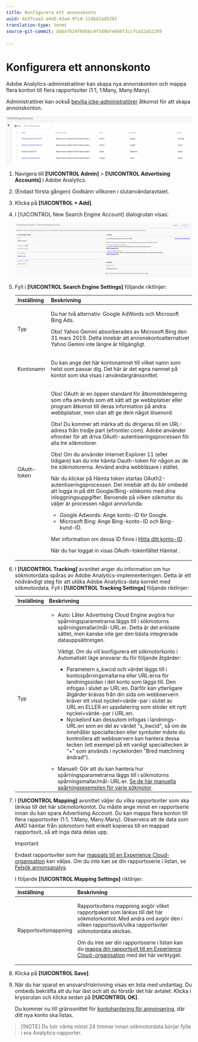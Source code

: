 ```yaml
---
title: Konfigurera ett annonskonto
uuid: 4e37caa3-e4a5-43ad-97c0-12db62ad5283
translation-type: tm+mt
source-git-commit: dabaf6247695bc4f3d9bfe668f3ccfca12a52269

---
```



# Konfigurera ett annonskonto

Adobe Analytics-administratörer kan skapa nya annonskonton och mappa flera konton till flera rapportsviter (1:1, 1:Many, Many:Many).

Administratörer kan också [bevilja icke-administratörer](/help/integrate/c-advertising-analytics/overview.md#section_FCC58EB635954A32990D4E67B52B4369) åtkomst för att skapa annonskonton.

![](assets/aa_accounts.png)

1. Navigera till **[!UICONTROL Admin]** > **[!UICONTROL Advertising Accounts]** i Adobe Analytics.
1. (Endast första gången) Godkänn villkoren i slutanvändaravtalet.
1. Klicka på **[!UICONTROL + Add]**.
1. I [!UICONTROL New Search Engine Account] dialogrutan visas:

   ![](assets/aa_new_se_account.png)

1. Fyll i **[!UICONTROL Search Engine Settings]** följande riktlinjer:

   <table id="table_B3BE66B7D4C54766B8FFD2C6DCD657AF"> 
    <thead> 
      <tr> 
      <th colname="col1" class="entry"> Inställning </th> 
      <th colname="col2" class="entry"> Beskrivning </th> 
      </tr>
    </thead>
    <tbody> 
      <tr> 
      <td colname="col1"> <p>Typ </p> </td> 
      <td colname="col2"> <p>Du har två alternativ: Google AdWords och Microsoft Bing Ads. </p> <p>Obs! Yahoo Gemini absorberades av Microsoft Bing den 31 mars 2019. Detta innebär att annonskontoalternativet Yahoo Gemini inte längre är tillgängligt.  </p> </td> 
      </tr> 
      <tr> 
      <td colname="col1"> <p>Kontonamn </p> </td> 
      <td colname="col2"> <p>Du kan ange det här kontonamnet till vilket namn som helst som passar dig. Det här är det egna namnet på kontot som ska visas i användargränssnittet. </p> </td> 
      </tr> 
      <tr> 
      <td colname="col1"> <p>OAuth-token </p> </td> 
      <td colname="col2"> <p>Obs!  OAuth är en öppen standard för åtkomstdelegering som ofta används som ett sätt att ge webbplatser eller program åtkomst till deras information på andra webbplatser, men utan att ge dem något lösenord. </p> <p>Obs!  Du kommer att märka att du dirigeras till en URL-adress från tredje part (efrontier.com). Adobe använder efrontier för att driva OAuth-autentiseringsprocessen för alla tre sökmotorer. </p> <p>Obs!  Om du använder Internet Explorer 11 (eller tidigare) kan du inte hämta Oauth-token för någon av de tre sökmotorerna. Använd andra webbläsare i stället. </p> <p>När du klickar på<span class="uicontrol"> Hämta token</span> startas OAuth2-autentiseringsprocessen. Det innebär att du blir ombedd att logga in på ditt Google/Bing-sökkonto med dina inloggningsuppgifter. Beroende på vilken sökmotor du väljer är processen något annorlunda: </p> 
        <ul id="ul_FC9B5612F6554495B04C357CB0AB72EB"> 
        <li id="li_CD54231BFF134F83B3B5B14B34A0E1D2">Google Adwords: Ange konto-ID för Google. </li> 
        <li id="li_89B9D54BAA914E5DB2959B193489582E">Microsoft Bing: Ange Bing-konto-ID och Bing-kund-ID. </li> 
        </ul> <p>Mer information om dessa ID finns i <a href="/help/integrate/c-advertising-analytics/c-adanalytics-workflow/aa-locate-account-id.md"  > Hitta ditt konto-ID</a> . </p> <p>När du har loggat in visas OAuth-tokenfältet 
        <systemoutput>
          Hämtat
        </systemoutput>. </p> </td> 
      </tr> 
    </tbody> 
    </table>

1. I **[!UICONTROL Tracking]** avsnittet anger du information om hur sökmotordata spåras av Adobe Analytics-implementeringen. Detta är ett nödvändigt steg för att utöka Adobe Analytics-data korrekt med sökmotordata.
Fyll i **[!UICONTROL Tracking Settings]** följande riktlinjer:

   <table id="table_1AB4E31456E84ABF8209B02058259C4D"> 
    <thead> 
      <tr> 
      <th colname="col1" class="entry"> Inställning </th> 
      <th colname="col2" class="entry"> Beskrivning </th> 
      </tr>
    </thead>
    <tbody> 
      <tr> 
      <td colname="col1"> <p>Typ </p> </td> 
      <td colname="col2"> 
        <ul id="ul_1C5A0502A4984E57A08417A91CCD6FFE"> 
        <li id="li_5736E38286FF494ABDDC6E85281D7F2A"> <span class="uicontrol"> Auto</span>: Låter Advertising Cloud Engine avgöra hur spårningsparametrarna läggs till i sökmotorns spårningsmallar/mål-URL:er. Detta är det enklaste sättet, men kanske inte ger den bästa integrerade datauppsättningen. <p>Viktigt: Om du vill konfigurera ett sökmotorkonto i Automatiskt läge ansvarar du för följande åtgärder: 
          <ul id="ul_4FF9D1E3CC4E452BA339E0A725D29FEE"> 
            <li id="li_6F3A6D6259C0420CB7E6FD2C26A1B6E0">Parametern s_kwcid och värdet läggs till i kontospårningsmallarna eller URL:erna för landningssidan i det konto som läggs till. Den infogas i slutet av URL:en. Därför kan ytterligare åtgärder krävas från din sida om webbservern kräver ett visst nyckel=värde-par i slutet av URL:en ELLER en uppdatering som stöder ett nytt nyckel=värde-par i URL:en. </li> 
            <li id="li_A04D4AA31A934392808639E46C86573F">Nyckelord kan dessutom infogas i landnings-URL:en som en del av värdet "s_kwcid", så om de innehåller specialtecken eller symboler måste du kontrollera att webbservern kan hantera dessa tecken (ett exempel på ett vanligt specialtecken är "+" som används i nyckelorden "Bred matchning ändrad"). </li> 
          </ul> </p> </li> 
        <li id="li_EAA7A7CA1E584854A7EC1E43E13B63FE"><span class="uicontrol"> Manuell</span>: Gör att du kan hantera hur spårningsparametrarna läggs till i sökmotorns spårningsmallar/mål-URL:er. <a href="/help/integrate/c-advertising-analytics/c-adanalytics-workflow/aa-manual-vs-automatic-tracking.md"  > Se de här manuella spårningsexemplen för varje sökmotor</a>. </li> 
        </ul> </td> 
      </tr> 
    </tbody> 
    </table>

1. I **[!UICONTROL Mapping]** avsnittet väljer du vilka rapportsviter som ska länkas till det här sökmotorkontot. Du måste ange minst en rapportserie innan du kan spara Advertising Account. Du kan mappa flera konton till flera rapportsviter (1:1, 1:Many, Many:Many). Observera att de data som AMO hämtar från sökmotorn helt enkelt kopieras till en mappad rapportsvit, så att inga data delas upp.

   >[!IMPORTANT]
   >
   >Endast rapportsviter som har [mappats till en Experience Cloud-organisation](https://marketing.adobe.com/resources/help/en_US/mcloud/map-report-suite.html) kan väljas. Om du inte kan se din rapportsserie i listan, se [Felsök annonsanalys](/help/integrate/c-advertising-analytics/c-adanalytics-workflow/aa-troubleshooting.md).

   I följande **[!UICONTROL Mapping Settings]** riktlinjer:

   <table id="table_AF876DC40F97403882C0AA528BD204FF"> 
    <thead> 
      <tr> 
      <th colname="col1" class="entry"> Inställning </th> 
      <th colname="col2" class="entry"> Beskrivning </th> 
      </tr>
    </thead>
    <tbody> 
      <tr> 
      <td colname="col1"> <p>Rapportsvitsmappning </p> </td> 
      <td colname="col2"> <p>Rapportsvitens mappning avgör vilket rapportpaket som länkas till det här sökmotorkontot. Med andra ord avgör den i vilken rapportssvit/vilka rapportsviter sökmotordata skickas. </p> <p>Om du inte ser din rapportsserie i listan kan du <a href="https://marketing.adobe.com/resources/help/en_US/mcloud/map-report-suite.html"  > mappa din rapportsvit till en Experience Cloud-organisation</a> med det här verktyget. </p> </td> 
      </tr> 
    </tbody> 
    </table>

1. Klicka på **[!UICONTROL Save]**.
1. När du har sparat en ansvarsfriskrivning visas en lista med undantag. Du ombeds bekräfta att du har läst och att du förstår det här avtalet. Klicka i kryssrutan och klicka sedan på **[!UICONTROL OK]**.

   Du kommer nu till gränssnittet för [kontohantering för annonsering](/help/integrate/c-advertising-analytics/c-adanalytics-workflow/aa-manage-ad-accounts.md), där ditt nya konto ska listas.

>[!NOTE] Du bör vänta minst 24 timmar innan sökmotordata börjar fylla i era Analytics-rapporter.

